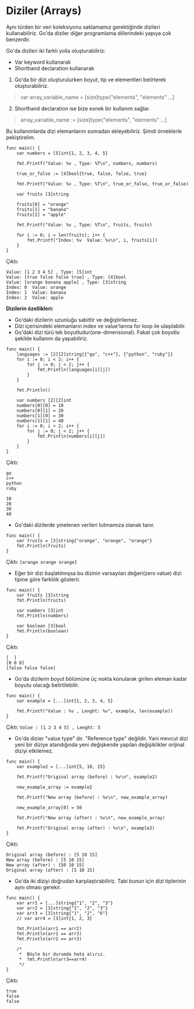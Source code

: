 # Diziler (Arrays)

Aynı türden bir veri koleksiyonu saklamamız gerektiğinde dizileri kullanabiliriz.
Go'da  diziler diğer programlama dillerindeki yapıya çok benzerdir.

Go'da dizileri iki farklı yolla oluşturabiliriz:

* Var keyword kullanarak
* Shorthand declaration kullanarak  

1. Go'da bir dizi oluşturulurken boyut, tip ve elementleri belirterek oluşturabiliriz.

> var array_variable_name = [size]type{"elements", "elements" ...]

2. Shorthand declaration ise bize esnek bir kullanım sağlar.

> array_variable_name := [size]type{"elements", "elements" ...]

Bu kullanımlarda dizi elemanlarını sonradan ekleyebiliriz. Şimdi örneklerle pekiştirelim.

```
func main() {
	var numbers = [5]int{1, 2, 3, 4, 5}

	fmt.Printf("Value: %v , Type: %T\n", numbers, numbers)

	true_or_false := [4]bool{true, false, false, true}

	fmt.Printf("Value: %v , Type: %T\n", true_or_false, true_or_false)

	var fruits [3]string

	fruits[0] = "orange"
	fruits[1] = "banana"
	fruits[2] = "apple"

	fmt.Printf("Value: %v , Type: %T\n", fruits, fruits)

	for i := 0; i < len(fruits); i++ {
		fmt.Printf("Index: %v  Value: %v\n", i, fruits[i])
	}
}
```

Çıktı:
```
Value: [1 2 3 4 5] , Type: [5]int
Value: [true false false true] , Type: [4]bool
Value: [orange banana apple] , Type: [3]string
Index: 0  Value: orange                       
Index: 1  Value: banana                       
Index: 2  Value: apple   
```

**Dizilerin özellikleri:**

* Go'daki dizilerin uzunluğu sabittir ve değiştirilemez.
* Dizi içerisindeki elemanların index ve value'larına for loop ile ulaşılabilir.
* Go'daki dizi türü tek boyutludur(one-dimensional). Fakat çok boyutlu şekilde kullanım da yapabiliriz.

```
func main() {
	languages := [2][2]string{{"go", "c++"}, {"python", "ruby"}}
	for i := 0; i < 2; i++ {
		for j := 0; j < 2; j++ {
			fmt.Println(languages[i][j])
		}
	}

	fmt.Println()

	var numbers [2][2]int
	numbers[0][0] = 10
	numbers[0][1] = 20
	numbers[1][0] = 30
	numbers[1][1] = 40
	for i := 0; i < 2; i++ {
		for j := 0; j < 2; j++ {
			fmt.Println(numbers[i][j])
		}
	}
}
```

Çıktı:
```
go
c++   
python
ruby  
      
10    
20    
30    
40   
```

* Go'daki dizilerde yinelenen verileri tutmamıza olanak tanır.

```
func main() {
	var fruits = [3]string{"orange", "orange", "orange"}
	fmt.Println(fruits)
}
```

Çıktı:
`[orange orange orange]`

* Eğer bir dizi başlatılmışsa bu dizinin varsayılan değeri(zero value) dizi tipine göre farklılık gösterir.

```
func main() {
	var fruits [3]string
	fmt.Println(fruits)

	var numbers [3]int
	fmt.Println(numbers)

	var boolean [3]bool
	fmt.Println(boolean)
}   
```

Çıktı:
```
[  ]
[0 0 0]            
[false false false]
```

* Go'da dizilerin boyut bölümüne üç nokta konularak girilen eleman kadar boyutu olacağı belirtilebilir.

```
func main() {
	var example = [...]int{1, 2, 3, 4, 5}

	fmt.Printf("Value : %v , Lenght: %v", example, len(example))
}   
```

Çıktı:
`Value : [1 2 3 4 5] , Lenght: 5`

* Go'da dizier "value type" dır. "Reference type" değildir. Yani mevcut dizi  yeni bir diziye atandığında
yeni değişkende yapılan değişiklikler orijinal diziyi etkilemez.

```
func main() {
	var example2 = [...]int{5, 10, 15}

	fmt.Printf("Original array (before) : %v\n", example2)

	new_example_array := example2

	fmt.Printf("New array (before) : %v\n", new_example_array)

	new_example_array[0] = 50

	fmt.Printf("New array (after) : %v\n", new_example_array)

	fmt.Printf("Original array (after) : %v\n", example2)
}  
```

Çıktı:
```
Original array (before) : [5 10 15]
New array (before) : [5 10 15]    
New array (after) : [50 10 15]    
Original array (after) : [5 10 15]  
```

* Go'da iki diziyi doğrudan karşılaştırabiliriz. Tabi bunun için dizi tiplerinin aynı olması gerekir.

```
func main() {
	var arr1 = [...]string{"1", "2", "3"}
	var arr2 = [3]string{"1", "2", "3"}
	var arr3 = [3]string{"1", "2", "6"}
	// var arr4 = [3]int{1, 2, 3}

	fmt.Println(arr1 == arr2)
	fmt.Println(arr1 == arr3)
	fmt.Println(arr2 == arr3)

	/* 
	 *  Böyle bir durumda hata alırız.
	 *	fmt.Println(arr3==arr4)
	 */
}
```

Çıktı:
```
true
false
false
```